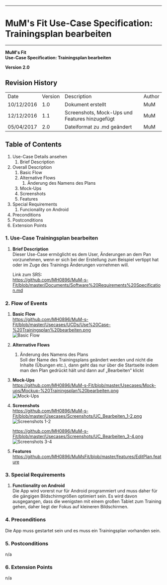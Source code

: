 -------------
# MuM's Fit Use-Case Specification: Trainingsplan bearbeiten #
-------------
**MuM's Fit**  
**Use-Case Specification: Trainingsplan bearbeiten**

**Version 2.0**

## Revision History ##
<table>
<tr><td>Date</td><td>Version</td><td>Description</td><td>Author</td></tr>
<tr><td>10/12/2016</td><td>1.0</td><td>Dokument erstellt</td><td>MuM</td></tr>
<tr><td>12/12/2016</td><td>1.1</td><td>Screenshots, Mock-Ups und Features hinzugefügt</td><td>MuM</td></tr>
<tr><td>05/04/2017</td><td>2.0</td><td>Dateiformat zu .md geändert</td><td>MuM</td></tr>
</table>

## Table of Contents ##
1. Use-Case Details ansehen
	1. Brief Description
2. Overall Description
	1. Basic Flow
	2. Alternative Flows
		1. Änderung des Namens des Plans
	3. Mock-Ups
	4. Screenshots
	5. Features
3. Special Requirements
	1. Funcionality on Android
4. Preconditions
5. Postconditions
6. Extension Points

### 1. Use-Case Trainingsplan bearbeiten ###
1. **Brief Description**  
Dieser Use-Case ermöglicht es dem User, Änderungen an dem Pan vorzunehmen, wenn er sich bei der Erstellung zum Beispiel vertippt hat oder im Zuge des Trainings Änderungen vornehmen will.

	Link zum SRS:   
	<a href="https://github.com/MH0896/MuM-s-Fit/blob/master/Documents/Software%20Requirements%20Specification.md">https://github.com/MH0896/MuM-s-Fit/blob/master/Documents/Software%20Requirements%20Specification.md</a>

### 2. Flow of Events ###
1. **Basic Flow**  
<a href="https://github.com/MH0896/MuM-s-Fit/blob/master/Usecases/UCDs/Use%20Case-%20Trainingsplan%20bearbeiten.png">https://github.com/MH0896/MuM-s-Fit/blob/master/Usecases/UCDs/Use%20Case-%20Trainingsplan%20bearbeiten.png</a>  
![Basic Flow](https://github.com/MH0896/MuM-s-Fit/blob/master/Usecases/UCDs/Use%20Case-%20Trainingsplan%20bearbeiten.png "Basic Flow")
2. **Alternative Flows**
	1. Änderung des Namens des Plans  
Soll der Name des Trainingsplans geändert werden und nicht die Inhalte (Übungen etc.), dann geht das nur über die Startseite indem man den Plan gedrückt hält und dann auf „Bearbeiten“ klickt
3. **Mock-Ups**  
<a href="https://github.com/MH0896/MuM-s-Fit/blob/master/Usecases/Mock-ups/Mockup-%20Trainingsplan%20bearbeiten.png">https://github.com/MH0896/MuM-s-Fit/blob/master/Usecases/Mock-ups/Mockup-%20Trainingsplan%20bearbeiten.png</a>  
![Mock-Ups](https://github.com/MH0896/MuM-s-Fit/blob/master/Usecases/Mock-ups/Mockup-%20Trainingsplan%20bearbeiten.png "Mock-Ups")
4. **Screenshots**  
<a href="https://github.com/MH0896/MuM-s-Fit/blob/master/Usecases/Screenshots/UC_Bearbeiten_1-2.png">https://github.com/MH0896/MuM-s-Fit/blob/master/Usecases/Screenshots/UC_Bearbeiten_1-2.png</a>  
![Screenshots 1-2](https://github.com/MH0896/MuM-s-Fit/blob/master/Usecases/Screenshots/UC_Bearbeiten_1-2.png "Screenshots 1-2")

	<a href="https://github.com/MH0896/MuM-s-Fit/blob/master/Usecases/Screenshots/UC_Bearbeiten_3-4.png">https://github.com/MH0896/MuM-s-Fit/blob/master/Usecases/Screenshots/UC_Bearbeiten_3-4.png</a>  
	![Screenshots 3-4](https://github.com/MH0896/MuM-s-Fit/blob/master/Usecases/Screenshots/UC_Bearbeiten_3-4.png "Screenshots 3-4")
5. **Features**  
<a href="https://github.com/MH0896/MuMsFit/blob/master/features/EditPlan.feature">https://github.com/MH0896/MuMsFit/blob/master/features/EditPlan.feature</a>

### 3. Special Requirements ###
1. **Functionality on Android**  
Die App wird vorerst nur für Android programmiert und muss daher für die gängigen Bildschirmgrößen optimiert sein. Es wird davon ausgegangen, dass die wenigsten mit einem großen Tablet zum Training gehen, daher liegt der Fokus auf kleineren Bildschirmen.

### 4. Preconditions ###
Die App muss gestartet sein und es muss ein Trainingsplan vorhanden sein.

### 5. Postconditions ###
n/a

### 6. Extension Points ###
n/a